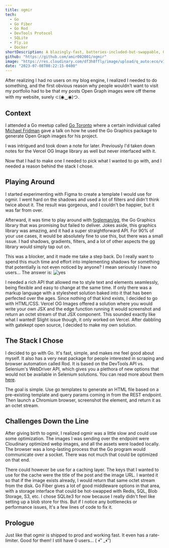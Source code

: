 ```yaml
---
title: ogmir
tech:
  - Go
  - Go Fiber
  - Go Rod
  - DevTools Protocol
  - SQLite
  - Fly.io
  - Docker
shortDescription: A blazingly-fast, batteries-included-but-swappable, Opengraph image generator rest endpoint using the DevTools API
github: "https://github.com/amir002001/ogmir"
image: "https://res.cloudinary.com/df3h8ffly/image/upload/q_auto:eco/v1689599180/portfolio/logo_lc1ttx.webp"
date: "2023-07-08T08:22:15-0400"
---
```


After realizing I had no users on my blog engine, I realized I needed to do something, and the first obvious reason why people wouldn't want to visit my portfolio had to be that my posts Open Graph images were off theme with my website, surely ⊂(◉‿◉)つ.

## Context

I attended a Go meetup called [Go Toronto](https://www.meetup.com/go-toronto/) where a certain individual called [Michael Fridman](https://github.com/mfridman) gave a talk on how he used the Go Graphics package to generate Open Graph images for his project.

I was intrigued and took down a note for later. Previously I'd taken down notes for the Vercel OG Image library as well but never interfaced with it.

Now that I had to make one I needed to pick what I wanted to go with, and I needed a reason behind the stack I chose.

## Playing Around

I started experimenting with Figma to create a template I would use for ogmir. I went hard on the shadows and used a lot of filters and didn't think twice about it. The result was gorgeous, and I couldn't be happier, but it was far from over.

Afterward, it was time to play around with [fogleman/gg](https://github.com/fogleman/gg), the Go Graphics library that was promising but failed to deliver. Jokes aside, this graphics library was amazing, and it had a super straightforward API. For 90% of your use cases, it would be absolutely fine to use this, but there was a small issue. I had shadows, gradients, filters, and a lot of other aspects the gg library would simply tap out on.

This was a blocker, and it made me take a step back. Do I really want to spend this much time and effort into implementing shadows for something that potentially is not even noticed by anyone? I mean seriously I have no users... The answer is:
![yes](https://res.cloudinary.com/df3h8ffly/image/upload/q_auto:eco/v1689615796/blog_assets/cover10_k7txmq.webp)

I needed a rich API that allowed me to style text and elements seamlessly, being flexible and easy to change at the same time. If only there was a markup language with a stylesheet solution baked into it that has been perfected over the ages. Since nothing of that kind exists, I decided to go with HTML/CSS. Vercel OG Images offered a solution where you would write your own JSX and the edge function running it would screenshot and return an octet stream of that JSX component. This sounded exactly like what I wanted! Slight issue though, it only worked on Vercel. After dabbling with gatekept open source, I decided to make my own solution.

## The Stack I Chose

I decided to go with Go. It's fast, simple, and makes me feel good about myself. It also has a very neat package for people interested in scraping and browser automation called Rod. It is based on the DevTools API vs. Selenium's WebDriver API, which gives you a plethora of new options that would not be available in Selenium solutions. You can read more about them [here](https://go-rod.github.io/#/why-rod).

The goal is simple. Use go templates to generate an HTML file based on a pre-existing template and query params coming in from the REST endpoint. Then launch a Chromium browser, screenshot the element, and return it as an octet stream.

## Challenges Down the Line

After giving birth to ogmir, I realized ogmir was a little slow and could use some optimization. The images I was sending over the endpoint were Cloudinary optimized webp images, and all the assets were loaded locally. The browser was a long-lasting process that the Go program would communicate over a socket. There was not much that could be optimized on that end.

There could however be use for a caching layer. The keys that I wanted to use for the cache were the title of the post and the image URL. I wanted it so that if the image exists already, I would return that same octet stream from the disk. Go Fiber gives a lot of good middleware options in that area, with a storage interface that could be hot-swapped with Redis, SQL, Blob Storage, S3, etc. I chose SQLite3 for now because I really didn't feel like setting up a blob store for this. But if I notice any bottlenecks or performance issues, It's a few lines of code to fix it.

## Prologue

Just like that ogmir is shipped to prod and working fast. It even has a rate-limiter. Good for them! I still have 0 users...
( •͡˘ \_•͡˘)

